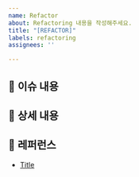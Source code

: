```yaml
---
name: Refactor
about: Refactoring 내용을 작성해주세요.
title: "[REFACTOR]"
labels: refactoring
assignees: ''

---
```


## 📄 이슈 내용

<!--- 리팩토링 내용에 대한 요약 설명을 작성해 주세요. -->

## 📝 상세 내용

<!--- 리팩토링한 작업 목록과 상세 내용을 작성해 주세요. -->

## 📍 레퍼런스

- [Title](https://...)
